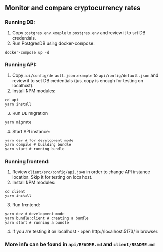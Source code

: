 ## Monitor and compare cryptocurrency rates

### Running DB:
1. Copy `postgres.env.exaple` to `postgres.env` and review it to set DB credentials.
2. Run PostgresDB using docker-compose:
```
docker-compose up -d
```

### Running API:
1. Copy `api/config/default.json.example` to `api/config/default.json` and review it to set DB credentials (just copy is enough for testing on localhost).
2. Install NPM modules:
```
cd api
yarn install
```
3. Run DB migration
```
yarn migrate
```

4. Start API instance:
```
yarn dev # for development mode
yarn compile # building bundle
yarn start # running bundle
```

### Running frontend:
1. Review `client/src/config/api.json` in order to change API instance location. Skip it for testing on localhost.
2. Install NPM modules:
```
cd client
yarn install
```
3. Run frontend:
```
yarn dev # development mode
yarn bundle:client # creating a bundle
yarn start # running a bundle
```
4. If you are testing it on localhost - open http://localhost:5173/ in browser.

### More info can be found in `api/README.md` and `client/README.md`